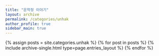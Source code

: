 ```yaml
---
title: "운학정 이야기"
layout: archive
permalink: /categories/unhak
author_profile: true
sidebar_main: true
---
```



{% assign posts = site.categories.unhak %}
{% for post in posts %} {% include archive-single.html type=page.entries_layout %} {% endfor %}